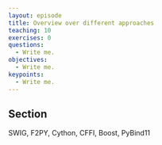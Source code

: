 ```yaml
---
layout: episode
title: Overview over different approaches
teaching: 10
exercises: 0
questions:
  - Write me.
objectives:
  - Write me.
keypoints:
  - Write me.
---
```


## Section

SWIG, F2PY, Cython, CFFI, Boost, PyBind11
